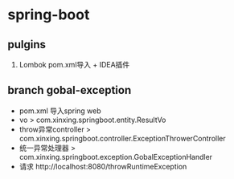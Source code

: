 # spring-boot

## pulgins 
1. Lombok  pom.xml导入 + IDEA插件

## branch gobal-exception
-   pom.xml 导入spring web
-   vo > com.xinxing.springboot.entity.ResultVo
-   throw异常controller > com.xinxing.springboot.controller.ExceptionThrowerController
-   统一异常处理器 > com.xinxing.springboot.exception.GobalExceptionHandler
-   请求 http://localhost:8080/throwRuntimeException